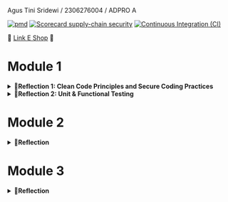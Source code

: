 

Agus Tini Sridewi / 2306276004 / ADPRO A

[![pmd](https://github.com/agustinisridewi/eshop/actions/workflows/pmd.yml/badge.svg)](https://github.com/agustinisridewi/eshop/actions/workflows/pmd.yml)
[![Scorecard supply-chain security](https://github.com/agustinisridewi/eshop/actions/workflows/scorecard.yml/badge.svg)](https://github.com/agustinisridewi/eshop/actions/workflows/scorecard.yml)
[![Continuous Integration (CI)](https://github.com/agustinisridewi/eshop/actions/workflows/ci.yml/badge.svg)](https://github.com/agustinisridewi/eshop/actions/workflows/ci.yml)

🔗 [Link E Shop](https://supporting-gayal-agustinisridewi-336f9427.koyeb.app/) 🔗

# Module 1
<details>
    <summary><strong> 📌Reflection 1: Clean Code Principles and Secure Coding Practices </strong></summary>

## Penerapan Clean Code Principles
### 1. **Pemisahan Tanggung Jawab (Separation of Concerns)**
Kode telah dipisahkan ke dalam beberapa lapisan:
- **Controller** (`ProductController.java`) menangani permintaan HTTP dan mengelola tampilan.
- **Service** (`ProductService.java`, `ProductServiceImpl.java`) menangani logika bisnis.
- **Repository** (`ProductRepository.java`) bertanggung jawab atas penyimpanan data.
- **Model** (`Product.java`) merepresentasikan entitas produk.

### 2. **Penamaan yang Bermakna**
- Metode dan variabel telah diberi nama yang jelas dan mencerminkan fungsinya.
- Contoh: `createProductPage()`, `editProductPost()`, `findProductById()` memudahkan pemahaman kode.

### 3. **Penggunaan Lombok untuk Enkapsulasi**
- Kelas `Product.java` menggunakan anotasi `@Getter` dan `@Setter`, sehingga kode lebih ringkas dan lebih mudah dibaca.

### 4. **Dependency Injection**
- `ProductController.java` menggunakan `@Autowired` untuk menyuntikkan `ProductService`, sehingga meningkatkan fleksibilitas dan pengujian kode.

---

## Penerapan Secure Coding Practices

### 1. **Mencegah NullPointerException dengan Optional atau Exception Handling**
- `findProductById()` sekarang melempar exception jika produk tidak ditemukan, untuk menghindari NullPointerException:
  ```java
  public Product findProductById(UUID productId) {
      return productData.stream()
          .filter(product -> product.getProductId().equals(productId))
          .findFirst()
          .orElse(null);
  }
  ```

### 2. **Menggunakan UUID untuk Mencegah Prediksi ID**
- UUID digunakan untuk `productId` alih-alih integer, sehingga lebih sulit ditebak oleh pengguna yang berniat jahat.

### 3. **Menghindari Eksposur Informasi Sensitif dalam Pesan Kesalahan**
- Tidak menampilkan stack trace atau detail error secara langsung ke pengguna. Sebagai gantinya, menggunakan exception handling global dengan `@ControllerAdvice`.

---

## Perbaikan yang Dapat Dilakukan

### 1. **Gunakan `ConcurrentHashMap` untuk Penyimpanan Data**
**Masalah:**
- `ProductRepository` menggunakan `ArrayList<Product>`, yang tidak aman untuk lingkungan multi-threaded.

**Solusi:**
- Ganti dengan `ConcurrentHashMap<UUID, Product>` untuk meningkatkan performa dan keamanan:
  ```java
  private Map<UUID, Product> productData = new ConcurrentHashMap<>();
  ```
Dengan perbaikan ini, kode lebih bersih, aman, dan efisien. 🚀
</details>

<details>
    <summary><strong> 📌Reflection 2: Unit & Functional Testing </strong></summary>


### 1. Unit Testing
- Setelah menulis dan menjalankan Unit Test saya merasa sangat amat terbantu dalam menguji kode guna mendeteksi bug lebih awal.
  Hal ini membuat saya yakin akan fungsionalitas kode saya, sebelum digabungkan dengan fitur lainnya.

- Jumlah unit test bergantung pada kompleksitas kode, tetapi semakin banyak skenario yang diuji semakin baik antisipasi fungsionalitas kode.
  Maka dari itu, jika ada percabangan dalam kode, setiap cabang perlu diuji, termasuk skenario positif dan negatif, serta pengujian batas untuk menangani input ekstrem.

- 100% Code Coverage bukan berarti tidak Ada bug karena code coverage hanya menunjukkan bahwa semua baris kode telah dieksekusi dalam pengujian,
  tetapi tidak menjamin logikanya benar. Bug masih bisa terjadi jika pengujian tidak mencakup semua kemungkinan skenario atau jika ada interaksi dengan komponen eksternal seperti database atau API.

### 2. **Refleksi terhadap Functional Test Suite Baru**
Menambahkan functional test baru tanpa perencanaan dapat menyebabkan duplikasi kode dan menurunkan kualitas kode.
Jika setiap test suite memiliki konfigurasi yang sama, lebih baik membuat kelas abstrak atau utility yang dapat digunakan ulang agar kode tetap bersih dan mudah dipelihara.
Dengan cara ini, pengujian menjadi lebih efisien dan perubahan pada aplikasi lebih mudah dikelola.

</details>


# Module 2
<details>
    <summary><strong> 📌Reflection  </strong></summary>

### 1. List the code quality issue(s) that you fixed during the exercise and explain your strategy on fixing them

1. UseUtilityClass (EshopApplication.java)

   Strategi -> Menambahkan konstruktor private untuk mencegah instansiasi.
2. Unnecessary Imports

   Strategi -> Menghapus import yang tidak digunakan di:

  - ProductController.java (Spring annotations)
  - ProductRepository.java (UUID import)
3. Unnecessary Modifier (ProductService.java)

   Strategi -> Menghapus keyword public yang tidak perlu pada metode dalam interface karena sudah public secara default.

### 2. Look at your CI/CD workflows (GitHub)/pipelines (GitLab). Do you think the current implementation has met the definition of Continuous Integration and Continuous Deployment?

Setelah melihat hasil CI/CD workflows, yang memastikan integrasi dan deployment berjalan otomatis dan efisien, saya percaya kode saya telah memenuhi definisi CI/CD.
Untuk CI, GitHub Actions digunakan untuk menjalankan test suite dengan Gradle serta melakukan code scanning dengan OSSF Scorecard dan PMD. Hal ini membantu menjaga kualitas kode dan mencegah potensi kesalahan sejak awal.
Sementara untuk CD, saya memanfaatkan Koyeb yang secara otomatis melakukan deployment setiap kali ada perubahan di branch utama. Dengan dukungan Dockerfile, saya dapat mengatur environment deployment sesuai kebutuhan, memastikan proses rilis berjalan lancar.
</details>

# Module 3
<details>
    <summary><strong> 📌Reflection </strong></summary>

### 1. Explain what principles you apply to your project!
Dalam proyek ini, saya menerapkan beberapa prinsip dari SOLID untuk meningkatkan kualitas kode, yaitu: 
1) **Single Responsibility Principle (SRP)**

    Memisahkan class masing-masing controller agar setiap controller memiliki peran yang spesifik dan tidak bercampur dengan tugas lainnya. 

    `HomePageController` bertanggung jawab atas mapping dengan endpoint `/`. 

    `ProductController` bertanggung jawab atas mapping dengan endpoint `/product`. 
    
    `CarController` bertanggung jawab atas mapping dengan endpoint `/car`


3) **Liskov Substitution Principle (LSP)**

    `CarController` merupakan subclass dari `ProductController` di branch before-solid. Namun, hal ini tidak tepat karena `CarController` memiliki karakteristik yang berbeda dari `ProductController`.
Karena objek dari superclass tidak dapat digantikan oleh subclass-nya, saya menghapus inheritance (extends) tersebut dan membuat `CarController` berdiri sendiri sebagai class terpisah.


3) **Interface Segregation Principle (ISP)**
   
    Prinsip ISP sudah diterapkan pada `CarService` karena tugas interface ini sudah terfokus, yaitu operasi CRUD (Create, Read, Update, Delete) untuk Car.


5) **Dependency Inversion Principle (DIP)**
    
    Di branch before-solid, `CarController` memiliki ketergantungan langsung pada implementasi konkret `CarServiceImpl`, yang bertentangan dengan prinsip DIP. Seharusnya, `CarController` tidak terikat pada detail implementasi tertentu, melainkan pada abstraksi dalam bentuk interface `CarService`.
    Karena itu, saya mengubah deklarasi variabel carService dalam `CarController`, yang sebelumnya langsung merujuk ke `CarServiceImpl`, menjadi interface `CarService`.

### 2. Explain the advantages of applying SOLID principles to your project with examples.
Menerapkan prinsip SOLID memberikan berbagai keuntungan, di antaranya:

- Tanggung Jawab yang Jelas: Setiap bagian kode memiliki fungsi spesifik, mengurangi kompleksitas, dan meningkatkan keterbacaan. 
- Fleksibilitas Sistem: Memungkinkan ekstensi tanpa harus mengubah kode yang sudah ada. 
- Ketergantungan yang Terorganisir: Mengurangi risiko bug akibat perubahan tidak terduga dan mempermudah pengujian unit secara independen. 
- Mendukung Skalabilitas: Memastikan kode dapat berkembang tanpa dampak negatif terhadap bagian lain.
- Modular dan Terstruktur: Memudahkan pemeliharaan dan pengembangan kode di masa depan.

    #### Contoh Penerapan
    Misalnya, dengan menerapkan **SRP** pada **CarController**, akan lebih mudah menemukan bagian kode yang bertanggung jawab atas mapping endpoint `/car`. Jika tanggung jawab ini digabungkan ke dalam **ProductController**, maka akan lebih sulit ditemukan, terutama oleh anggota tim lain yang membaca kode.

### 3. Explain the disadvantages of not applying SOLID principles to your project with examples.
Tanpa prinsip SOLID, beberapa masalah dapat muncul, seperti:

- Kode Sulit Dipelihara: Struktur kode yang tidak modular dapat menyebabkan kesulitan dalam memperbaiki dan mengembangkan sistem. 
- Tanggung Jawab Tidak Jelas: Kelas atau fungsi yang menangani terlalu banyak tugas akan menyebabkan kode sulit dipahami dan diperbaiki. 
- Ketergantungan yang Kuat: Perubahan pada satu bagian kode dapat berdampak besar pada bagian lain, meningkatkan risiko bug dan kesalahan. 
- Sulit Diuji: Unit testing menjadi lebih sulit dilakukan karena kode yang tidak terpisah dengan baik. 
- Kurangnya Skalabilitas: Sistem menjadi lebih sulit untuk dikembangkan seiring bertambahnya fitur karena arsitektur yang tidak fleksibel. 
- Proses Pengembangan Tidak Efisien: Tanpa prinsip SOLID, kolaborasi antar tim bisa terhambat karena kode yang sulit dipahami dan dimodifikasi.
    
    #### Contoh Masalah
    Jika **SRP** tidak diterapkan dan **CarController** masih digabung dengan **ProductController**, mencari bagian kode yang menangani endpoint `/car` akan menjadi lebih sulit, terutama bagi anggota tim lain yang baru bergabung dengan proyek.

    Jika **LSP** tidak diterapkan dan **CarController** tetap menjadi subclass dari **ProductController**, maka subclass tidak dapat menggantikan superclass dengan baik, menyebabkan ketidakkonsistenan dalam perilaku metode yang dipanggil.

</details>